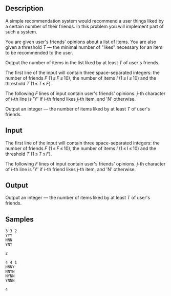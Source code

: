 ## Description

<div><p>A simple recommendation system would recommend a user things liked by a certain number of their friends. In this problem you will implement part of such a system.</p><p>You are given user's friends' opinions about a list of items. You are also given a threshold <span class="tex-span"><i>T</i></span> — the minimal number of "likes" necessary for an item to be recommended to the user.</p><p>Output the number of items in the list liked by at least <span class="tex-span"><i>T</i></span> of user's friends.</p></div><div class="input-specification"><p>The first line of the input will contain three space-separated integers: the number of friends <span class="tex-span"><i>F</i></span> (<span class="tex-span">1 ≤ <i>F</i> ≤ 10</span>), the number of items <span class="tex-span"><i>I</i></span> (<span class="tex-span">1 ≤ <i>I</i> ≤ 10</span>) and the threshold <span class="tex-span"><i>T</i></span> (<span class="tex-span">1 ≤ <i>T</i> ≤ <i>F</i></span>).</p><p>The following <span class="tex-span"><i>F</i></span> lines of input contain user's friends' opinions. <span class="tex-span"><i>j</i></span>-th character of <span class="tex-span"><i>i</i></span>-th line is '<span class="tex-font-style-tt">Y</span>' if <span class="tex-span"><i>i</i></span>-th friend likes <span class="tex-span"><i>j</i></span>-th item, and '<span class="tex-font-style-tt">N</span>' otherwise.</p></div><div class="output-specification"><p>Output an integer — the number of items liked by at least <span class="tex-span"><i>T</i></span> of user's friends.</p></div>

## Input

<p>The first line of the input will contain three space-separated integers: the number of friends <span class="tex-span"><i>F</i></span> (<span class="tex-span">1 ≤ <i>F</i> ≤ 10</span>), the number of items <span class="tex-span"><i>I</i></span> (<span class="tex-span">1 ≤ <i>I</i> ≤ 10</span>) and the threshold <span class="tex-span"><i>T</i></span> (<span class="tex-span">1 ≤ <i>T</i> ≤ <i>F</i></span>).</p><p>The following <span class="tex-span"><i>F</i></span> lines of input contain user's friends' opinions. <span class="tex-span"><i>j</i></span>-th character of <span class="tex-span"><i>i</i></span>-th line is '<span class="tex-font-style-tt">Y</span>' if <span class="tex-span"><i>i</i></span>-th friend likes <span class="tex-span"><i>j</i></span>-th item, and '<span class="tex-font-style-tt">N</span>' otherwise.</p>

## Output

<p>Output an integer — the number of items liked by at least <span class="tex-span"><i>T</i></span> of user's friends.</p>

## Samples

```input1
3 3 2
YYY
NNN
YNY

```

```output1
2

```






```input2
4 4 1
NNNY
NNYN
NYNN
YNNN

```

```output2
4

```



